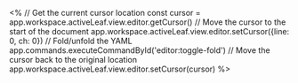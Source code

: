 <%
// Get the current cursor location
const cursor = app.workspace.activeLeaf.view.editor.getCursor()
// Move the cursor to the start of the document
app.workspace.activeLeaf.view.editor.setCursor({line: 0, ch: 0})
// Fold/unfold the YAML
app.commands.executeCommandById('editor:toggle-fold')
// Move the cursor back to the original location
app.workspace.activeLeaf.view.editor.setCursor(cursor)
%>
